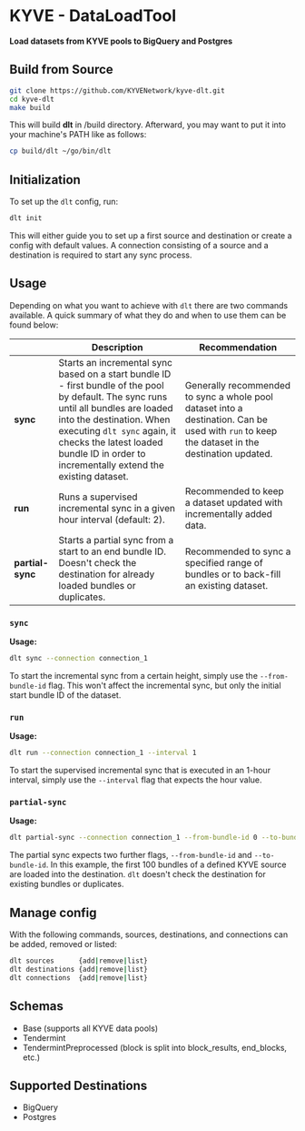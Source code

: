 <p align="center">
    <h1>KYVE - DataLoadTool</h1>
    <strong>Load datasets from KYVE pools to BigQuery and Postgres</strong>
</p>

## Build from Source
```bash
git clone https://github.com/KYVENetwork/kyve-dlt.git
cd kyve-dlt
make build
```

This will build **dlt** in /build directory. Afterward, you may want to put it into your machine's PATH like as follows:
```bash
cp build/dlt ~/go/bin/dlt
```

## Initialization
To set up the `dlt` config, run:
```bash
dlt init
```

This will either guide you to set up a first source and destination or create a config with default values.
A connection consisting of a source and a destination is required to start any sync process.

## Usage
Depending on what you want to achieve with `dlt` there are two commands available. A quick summary of what they do
and when to use them can be found below:

|                  | Description                                                                                                                                                                                                                                                                                 | Recommendation                                                                                                                                |
|------------------|---------------------------------------------------------------------------------------------------------------------------------------------------------------------------------------------------------------------------------------------------------------------------------------------|-----------------------------------------------------------------------------------------------------------------------------------------------|
| **sync**         | Starts an incremental sync based on a start bundle ID - first bundle of the pool by default. The sync runs until all bundles are loaded into the destination. When executing `dlt sync` again, it checks the latest loaded bundle ID in order to incrementally extend the existing dataset. | Generally recommended to sync a whole pool dataset into a destination. Can be used with `run` to keep the dataset in the destination updated. |
| **run**          | Runs a supervised incremental sync in a given hour interval (default: 2).                                                                                                                                                                                                                   | Recommended to keep a dataset updated with incrementally added data.                                                                          |
| **partial-sync** | Starts a partial sync from a start to an end bundle ID. Doesn't check the destination for already loaded bundles or duplicates.                                                                                                                                                             | Recommended to sync a specified range of bundles or to back-fill an existing dataset.                                                         |

### `sync`
**Usage:**
```bash
dlt sync --connection connection_1
```
To start the incremental sync from a certain height, simply use the `--from-bundle-id` flag. This won't affect the incremental sync, but only the initial start bundle ID of the dataset.

### `run` 
**Usage:**
```bash
dlt run --connection connection_1 --interval 1
```
To start the supervised incremental sync that is executed in an 1-hour interval, simply use the `--interval` flag that expects the hour value.

### `partial-sync`
**Usage:**
```bash
dlt partial-sync --connection connection_1 --from-bundle-id 0 --to-bundle-id 99
```
The partial sync expects two further flags, `--from-bundle-id` and `--to-bundle-id`. In this example, the first 100 bundles of a defined KYVE source are loaded into the destination. `dlt` doesn't check the destination for existing bundles or duplicates.

## Manage config
With the following commands, sources, destinations, and connections can be added, removed or listed:
```bash
dlt sources      {add|remove|list}
dlt destinations {add|remove|list}
dlt connections  {add|remove|list}
```

## Schemas
- Base (supports all KYVE data pools)
- Tendermint
- TendermintPreprocessed (block is split into block_results, end_blocks, etc.)

## Supported Destinations
- BigQuery
- Postgres